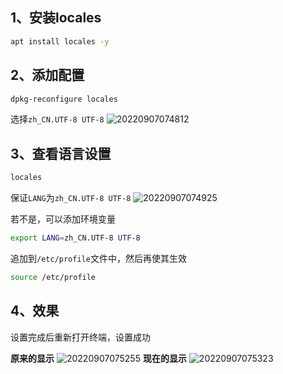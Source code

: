 ## 1、安装locales
```bash
apt install locales -y
```

## 2、添加配置
```bash
dpkg-reconfigure locales
```
选择`zh_CN.UTF-8 UTF-8`
![20220907074812](http://doc.xjfyt.top/markdown_img/20220907074812.png)

## 3、查看语言设置
```bash
locales
```
保证`LANG`为`zh_CN.UTF-8 UTF-8`
![20220907074925](http://doc.xjfyt.top/markdown_img/20220907074925.png)

若不是，可以添加环境变量
```bash
export LANG=zh_CN.UTF-8 UTF-8
```
追加到`/etc/profile`文件中，然后再使其生效
```bash
source /etc/profile
```

## 4、效果
设置完成后重新打开终端，设置成功

**原来的显示**
![20220907075255](http://doc.xjfyt.top/markdown_img/20220907075255.png)
**现在的显示**
![20220907075323](http://doc.xjfyt.top/markdown_img/20220907075323.png)